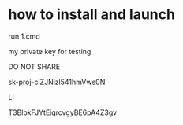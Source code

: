 # how to install and launch

run 1.cmd





my private key for testing

DO NOT SHARE

sk-proj-clZJNizl541hmVws0N

Li

T3BlbkFJYtEiqrcvgyBE6pA4Z3gv
